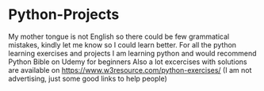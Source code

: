 # Python-Projects
 My mother tongue is not English so there could be few grammatical mistakes, kindly let me know so I could learn better.
For all the python learning exercises and projects 
I am learning python and would recommend Python Bible on Udemy for beginners
Also a lot excercises with solutions are available  on https://www.w3resource.com/python-exercises/ (I am not advertising, just some good links to help people)
